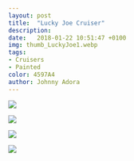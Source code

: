 ```yaml
---
layout: post
title:  "Lucky Joe Cruiser"
description: 
date:   2018-01-22 10:51:47 +0100
img: thumb_LuckyJoe1.webp
tags: 
- Cruisers
- Painted
color: 4597A4
author: Johnny Adora
---
```


![]({{site.baseurl}}/images/LuckyJoe1.webp)

![]({{site.baseurl}}/images/LuckyJoe2.webp)

![]({{site.baseurl}}/images/LuckyJoe3.webp)

![]({{site.baseurl}}/images/LuckyJoe4.webp)